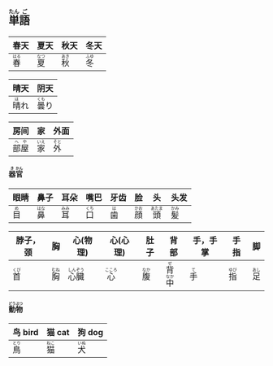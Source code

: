 ## <ruby><rb>単</rb><rt>たん</rt></ruby><ruby><rb>語</rb><rt>ご</rt></ruby>

| 春天                                 | 夏天                                 | 秋天                                 | 冬天                                 |
| ---------------------------------- | ---------------------------------- | ---------------------------------- | ---------------------------------- |
| <ruby><rb>春</rb><rt>はる</rt></ruby> | <ruby><rb>夏</rb><rt>なつ</rt></ruby> | <ruby><rb>秋</rb><rt>あき</rt></ruby> | <ruby><rb>冬</rb><rt>ふゆ</rt></ruby> |

| 晴天                                 | 阴天                                  |
| ---------------------------------- | ----------------------------------- |
| <ruby><rb>晴</rb><rt>は</rt></ruby>れ | <ruby><rb>曇</rb><rt>くも</rt></ruby>り |

| 房间                                    | 家                                    | 外面                                  |
| --------------------------------------- | ------------------------------------- | ------------------------------------- |
| <ruby>部<rt>へ</rt>屋<rt>や</rt></ruby> | <ruby><rb>家</rb><rt>いえ</rt></ruby> | <ruby><rb>外</rb><rt>そと</rt></ruby> |

#### <ruby><rb>器</rb><rt>き</rt></ruby><ruby><rb>官</rb><rt>かん</rt></ruby>

| 眼睛                                | 鼻子                                 | 耳朵                                 | 嘴巴                                 | 牙齿                                | 脸                                  | 头                                   | 头发                                 |
| --------------------------------- | ---------------------------------- | ---------------------------------- | ---------------------------------- | --------------------------------- | ---------------------------------- | ----------------------------------- | ---------------------------------- |
| <ruby><rb>目</rb><rt>め</rt></ruby> | <ruby><rb>鼻</rb><rt>はな</rt></ruby> | <ruby><rb>耳</rb><rt>みみ</rt></ruby> | <ruby><rb>口</rb><rt>くち</rt></ruby> | <ruby><rb>歯</rb><rt>は</rt></ruby> | <ruby><rb>顔</rb><rt>かお</rt></ruby> | <ruby><rb>頭</rb><rt>あたま</rt></ruby> | <ruby><rb>髪</rb><rt>かみ</rt></ruby> |

| 脖子，颈                              | 胸                                    | 心(物理)                                                     | 心(心理)                                | 肚子                                  | 背部                                                         | 手，手掌                            | 手指                                  | 脚                                    |
| ------------------------------------- | ------------------------------------- | ------------------------------------------------------------ | --------------------------------------- | ------------------------------------- | ------------------------------------------------------------ | ----------------------------------- | ------------------------------------- | ------------------------------------- |
| <ruby><rb>首</rb><rt>くび</rt></ruby> | <ruby><rb>胸</rb><rt>むね</rt></ruby> | <ruby><rb>心</rb><rt>しん</rt></ruby><ruby><rb>臓</rb><rt>ぞう</rt></ruby> | <ruby><rb>心</rb><rt>こころ</rt></ruby> | <ruby><rb>腹</rb><rt>なか</rt></ruby> | <ruby><rb>背</rb><rt>せ</rt></ruby><ruby><rb>中</rb><rt>なか</rt></ruby> | <ruby><rb>手</rb><rt>て</rt></ruby> | <ruby><rb>指</rb><rt>ゆび</rt></ruby> | <ruby><rb>足</rb><rt>あし</rt></ruby> |

#### <ruby><rb>動物</rb><rt>どうぶつ</rt></ruby>

| 鸟 bird                               | 猫 cat                                | 狗 dog                                |
| ------------------------------------- | ------------------------------------- | ------------------------------------- |
| <ruby><rb>鳥</rb><rt>とり</rt></ruby> | <ruby><rb>猫</rb><rt>ねこ</rt></ruby> | <ruby><rb>犬</rb><rt>いぬ</rt></ruby> |
